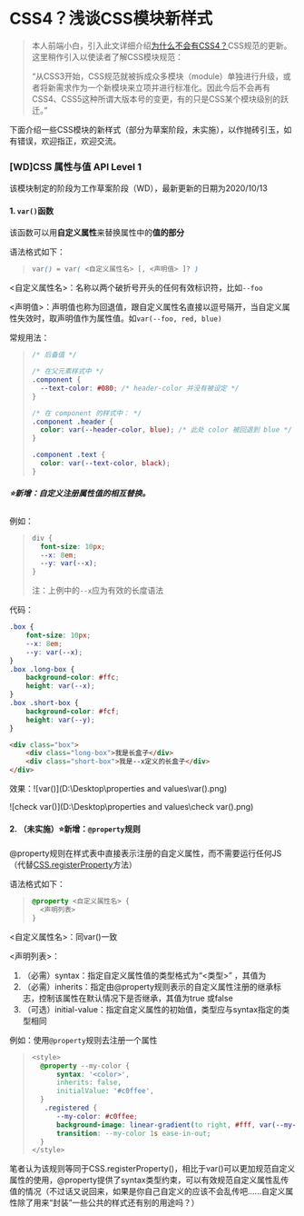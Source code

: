 # CSS4？浅谈CSS模块新样式

> 本人前端小白，引入此文详细介绍[为什么不会有CSS4？](https://juejin.im/entry/6844903625353854989#toc-ac8)CSS规范的更新。这里稍作引入以使读者了解CSS模块规范：
>
> “从CSS3开始，CSS规范就被拆成众多模块（module）单独进行升级，或者将新需求作为一个新模块来立项并进行标准化。因此今后不会再有CSS4、CSS5这种所谓大版本号的变更，有的只是CSS某个模块级别的跃迁。”

下面介绍一些CSS模块的新样式（部分为草案阶段，未实施），以作抛砖引玉，如有错误，欢迎指正，欢迎交流。

### [WD]CSS 属性与值 API Level 1

该模块制定的阶段为工作草案阶段（WD），最新更新的日期为2020/10/13

####  1. ``var()``函数

该函数可以用**自定义属性**来替换属性中的**值的部分**

语法格式如下：

> ```css
> var() = var( <自定义属性名> [, <声明值> ]? )
> ```

<自定义属性名>：名称以两个破折号开头的任何有效标识符，比如``--foo``

<声明值>：声明值也称为回退值，跟自定义属性名直接以逗号隔开，当自定义属性失效时，取声明值作为属性值。如``var(--foo, red, blue)``

常规用法：

> ```css
> /* 后备值 */
> 
> /* 在父元素样式中 */
> .component {
>   --text-color: #080; /* header-color 并没有被设定 */
> }
> 
> /* 在 component 的样式中： */
> .component .header {
>   color: var(--header-color, blue); /* 此处 color 被回退到 blue */
> }
> 
> .component .text {
>   color: var(--text-color, black);
> }
> ```

##### :star:新增：自定义注册属性值的相互替换。

例如：

> ```css
> div {
>   font-size: 10px;
>   --x: 8em;
>   --y: var(--x);
> }
> ```
>
> 注：上例中的``--x``应为有效的<length>长度语法



代码：

```css
.box {
    font-size: 10px;
    --x: 8em;
    --y: var(--x);
}
.box .long-box {
    background-color: #ffc;
    height: var(--x);
}
.box .short-box {
    background-color: #fcf;
    height: var(--y);
}
```

```html
<div class="box">
    <div class="long-box">我是长盒子</div>
    <div class="short-box">我是--x定义的长盒子</div>
</div>
```



效果：![var()](D:\Desktop\properties and values\var().png)

![check var()](D:\Desktop\properties and values\check var().png)

#### 2. （未实施）:star:新增：``@property``规则

@property规则在样式表中直接表示注册的自定义属性，而不需要运行任何JS（代替[CSS.registerProperty](https://developer.mozilla.org/zh-CN/docs/Web/API/CSS/RegisterProperty)方法）

语法格式如下：

> ```css
> @property <自定义属性名> {
>   <声明列表>
> }
> ```



<自定义属性名>：同var()一致

<声明列表>：

1. （必需）syntax：指定自定义属性值的类型格式为“<类型>” ，其值为<string>
2. （必需）inherits：指定由@property规则表示的自定义属性注册的继承标志，控制该属性在默认情况下是否继承，其值为true 或false
3. （可选）initial-value：指定自定义属性的初始值，类型应与syntax指定的类型相同

例如：使用``@property``规则去注册一个属性

> ```css
> <style>
>   @property --my-color {
>       syntax: '<color>',
>       inherits: false,
>       initialValue: '#c0ffee',
>   }
>    .registered {
>       --my-color: #c0ffee;
>       background-image: linear-gradient(to right, #fff, var(--my-color));
>       transition: --my-color 1s ease-in-out;
> 	}
> </style>
> ```

笔者认为该规则等同于CSS.registerProperty()，相比于var()可以更加规范自定义属性的使用，@property提供了syntax类型约束，可以有效规范自定义属性乱传值的情况（不过话又说回来，如果是你自己自定义的应该不会乱传吧......自定义属性除了用来“封装”一些公共的样式还有别的用途吗？）




